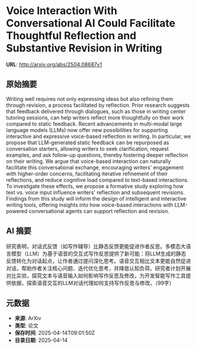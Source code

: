 # Voice Interaction With Conversational AI Could Facilitate Thoughtful Reflection and Substantive Revision in Writing

**URL**: http://arxiv.org/abs/2504.08687v1

## 原始摘要

Writing well requires not only expressing ideas but also refining them
through revision, a process facilitated by reflection. Prior research suggests
that feedback delivered through dialogues, such as those in writing center
tutoring sessions, can help writers reflect more thoughtfully on their work
compared to static feedback. Recent advancements in multi-modal large language
models (LLMs) now offer new possibilities for supporting interactive and
expressive voice-based reflection in writing. In particular, we propose that
LLM-generated static feedback can be repurposed as conversation starters,
allowing writers to seek clarification, request examples, and ask follow-up
questions, thereby fostering deeper reflection on their writing. We argue that
voice-based interaction can naturally facilitate this conversational exchange,
encouraging writers' engagement with higher-order concerns, facilitating
iterative refinement of their reflections, and reduce cognitive load compared
to text-based interactions. To investigate these effects, we propose a
formative study exploring how text vs. voice input influence writers'
reflection and subsequent revisions. Findings from this study will inform the
design of intelligent and interactive writing tools, offering insights into how
voice-based interactions with LLM-powered conversational agents can support
reflection and revision.


## AI 摘要

研究表明，对话式反馈（如写作辅导）比静态反馈更能促进作者反思。多模态大语言模型（LLM）为基于语音的交互式写作反思提供了新可能：将LLM生成的静态反馈转化为对话起点，让作者通过提问深化思考。语音交互相比文本更能自然促进对话，帮助作者关注核心问题、迭代优化思考，并降低认知负荷。研究者计划开展对比实验，探究文本与语音输入如何影响写作反思及修改，为开发智能写作工具提供依据，探索语音交互的LLM对话代理如何支持写作反思与修改。（99字）

## 元数据

- **来源**: ArXiv
- **类型**: 论文
- **保存时间**: 2025-04-14T09:01:50Z
- **目录日期**: 2025-04-14
